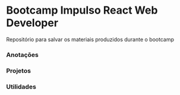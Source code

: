 # Bootcamp Impulso  React Web Developer
Repositório para salvar os materiais produzidos durante o bootcamp

### Anotações

### Projetos

### Utilidades
